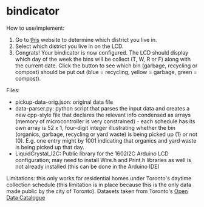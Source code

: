 # bindicator

How to use/implement: 
1. Go to [this](https://www.toronto.ca/services-payments/recycling-organics-garbage/houses/collection-schedule/) website to determine which district you live in. 
2. Select which district you live in on the LCD.
3. Congrats! Your bindicator is now configured. The LCD should display which day of the week the bins will be collect (T, W, R or F) along with the current date. Click the button to see which bin (garbage, recycling or compost) should be put out (blue = recycling, yellow = garbage, green = compost). 

Files: 
* pickup-data-orig.json: original data file
* data-parser.py: python script that parses the input data and creates a new cpp-style file that declares the relevant info condensed as arrays (memory of microcontroller is very constrained) - each schedule has its own array is 52 x 1, four-digit integer illustrating whether the bin (organics, garbage, recycling or yard waste) is being picked up (1) or not (0). E.g. one entry might by 1001 indicating that organics and yard waste is being picked up that day. 
* LiquidCrystal_I2C: Public library for the 1602I2C Arduino LCD configuration; may need to install Wire.h and Print.h libraries as well is not already installed (this can be done in the Arduino IDE)

Limitations: this only works for residential homes under Toronto's daytime collection schedule (this limitation is in place because this is the only data made public by the city of Toronto). Datasets taken from Toronto's [Open Data Catalogue ](https://open.toronto.ca/dataset/solid-waste-pickup-schedule/)
